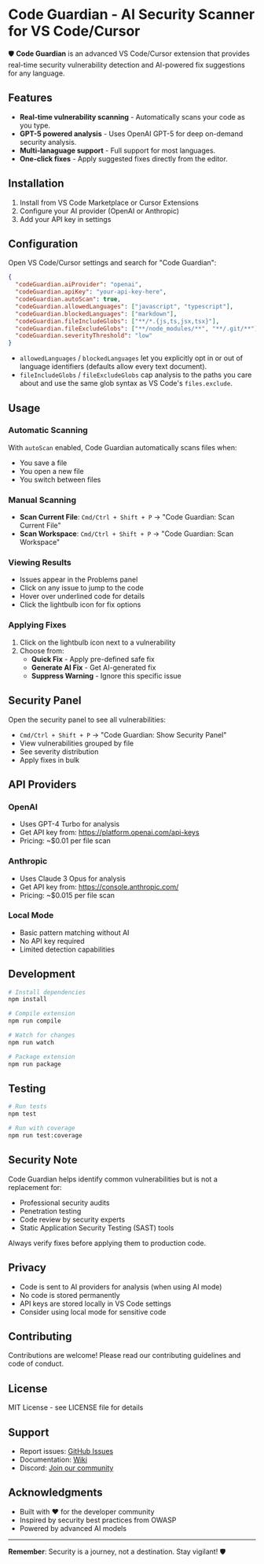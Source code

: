 # Code Guardian - AI Security Scanner for VS Code/Cursor

🛡️ **Code Guardian** is an advanced VS Code/Cursor extension that provides real-time security vulnerability detection and AI-powered fix suggestions for any language.

## Features

- **Real-time vulnerability scanning** - Automatically scans your code as you type.
- **GPT-5 powered analysis** - Uses OpenAI GPT-5 for deep on-demand security analysis.
- **Multi-lanaguage support** - Full support for most languages.
- **One-click fixes** - Apply suggested fixes directly from the editor.

## Installation

1. Install from VS Code Marketplace or Cursor Extensions
2. Configure your AI provider (OpenAI or Anthropic)
3. Add your API key in settings

## Configuration

Open VS Code/Cursor settings and search for "Code Guardian":

```json
{
  "codeGuardian.aiProvider": "openai",
  "codeGuardian.apiKey": "your-api-key-here",
  "codeGuardian.autoScan": true,
  "codeGuardian.allowedLanguages": ["javascript", "typescript"],
  "codeGuardian.blockedLanguages": ["markdown"],
  "codeGuardian.fileIncludeGlobs": ["**/*.{js,ts,jsx,tsx}"],
  "codeGuardian.fileExcludeGlobs": ["**/node_modules/**", "**/.git/**"],
  "codeGuardian.severityThreshold": "low"
}
```

- `allowedLanguages` / `blockedLanguages` let you explicitly opt in or out of language identifiers (defaults allow every text document).
- `fileIncludeGlobs` / `fileExcludeGlobs` cap analysis to the paths you care about and use the same glob syntax as VS Code's `files.exclude`.

## Usage

### Automatic Scanning
With `autoScan` enabled, Code Guardian automatically scans files when:
- You save a file
- You open a new file
- You switch between files

### Manual Scanning
- **Scan Current File**: `Cmd/Ctrl + Shift + P` → "Code Guardian: Scan Current File"
- **Scan Workspace**: `Cmd/Ctrl + Shift + P` → "Code Guardian: Scan Workspace"

### Viewing Results
- Issues appear in the Problems panel
- Click on any issue to jump to the code
- Hover over underlined code for details
- Click the lightbulb icon for fix options

### Applying Fixes
1. Click on the lightbulb icon next to a vulnerability
2. Choose from:
   - **Quick Fix** - Apply pre-defined safe fix
   - **Generate AI Fix** - Get AI-generated fix
   - **Suppress Warning** - Ignore this specific issue

## Security Panel

Open the security panel to see all vulnerabilities:
- `Cmd/Ctrl + Shift + P` → "Code Guardian: Show Security Panel"
- View vulnerabilities grouped by file
- See severity distribution
- Apply fixes in bulk

## API Providers

### OpenAI
- Uses GPT-4 Turbo for analysis
- Get API key from: https://platform.openai.com/api-keys
- Pricing: ~$0.01 per file scan

### Anthropic
- Uses Claude 3 Opus for analysis
- Get API key from: https://console.anthropic.com/
- Pricing: ~$0.015 per file scan

### Local Mode
- Basic pattern matching without AI
- No API key required
- Limited detection capabilities

## Development

```bash
# Install dependencies
npm install

# Compile extension
npm run compile

# Watch for changes
npm run watch

# Package extension
npm run package
```

## Testing

```bash
# Run tests
npm test

# Run with coverage
npm run test:coverage
```

## Security Note

Code Guardian helps identify common vulnerabilities but is not a replacement for:
- Professional security audits
- Penetration testing
- Code review by security experts
- Static Application Security Testing (SAST) tools

Always verify fixes before applying them to production code.

## Privacy

- Code is sent to AI providers for analysis (when using AI mode)
- No code is stored permanently
- API keys are stored locally in VS Code settings
- Consider using local mode for sensitive code

## Contributing

Contributions are welcome! Please read our contributing guidelines and code of conduct.

## License

MIT License - see LICENSE file for details

## Support

- Report issues: [GitHub Issues](https://github.com/yourusername/code-guardian/issues)
- Documentation: [Wiki](https://github.com/yourusername/code-guardian/wiki)
- Discord: [Join our community](https://discord.gg/yourserver)

## Acknowledgments

- Built with ❤️ for the developer community
- Inspired by security best practices from OWASP
- Powered by advanced AI models

---

**Remember**: Security is a journey, not a destination. Stay vigilant! 🛡️
